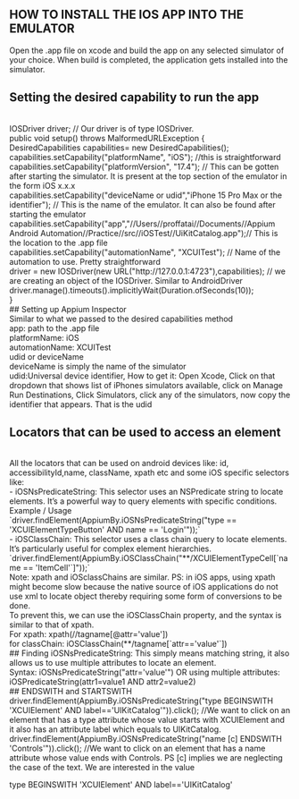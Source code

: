 ## HOW TO INSTALL THE IOS APP INTO THE EMULATOR
Open the .app file on xcode and build the app on any selected simulator of your choice. When build is completed, the application gets installed into the simulator.
<br>

## Setting the desired capability to run the app
<br>
IOSDriver driver; // Our driver is of type IOSDriver.
<br>
public void setup() throws MalformedURLException {
<br>
		DesiredCapabilities capabilities= new DesiredCapabilities();
		<br>
		capabilities.setCapability("platformName", "iOS"); //this is straightforward
		<br>
		capabilities.setCapability("platformVersion", "17.4"); // This can be gotten after starting the simulator. It is present at the top section of the emulator in the form iOS x.x.x
		<br>
		capabilities.setCapability("deviceName or udid","iPhone 15 Pro Max or the identifier"); // This is the name of the emulator. It can also be found after starting the emulator
		<br>
		capabilities.setCapability("app","//Users//proffatai//Documents//Appium Android Automation//Practice//src//iOSTest//UiKitCatalog.app");// This is the location to the .app file
		<br>
		capabilities.setCapability("automationName", "XCUITest"); // Name of the automation to use. Pretty straightforward
		<br>
		driver = new IOSDriver(new URL("http://127.0.0.1:4723"),capabilities); // we are creating an object of the IOSDriver. Similar to AndroidDriver
		<br>
		driver.manage().timeouts().implicitlyWait(Duration.ofSeconds(10));
		<br>
	}
<br>
## Setting up Appium Inspector
<br>
Similar to what we passed to the desired capabilities method
<br>
app: path to the .app file
<br>
platformName: iOS
<br>
automationName: XCUITest
<br>
udid or deviceName
<br>
deviceName is simply the name of the simulator
<br>
udid:Universal device identifier, How to get it: Open Xcode, Click on that dropdown that shows list of iPhones simulators available, click on Manage Run Destinations, Click Simulators, click any of the simulators, now copy the identifier that appears. That is the udid
<br>

## Locators that can be used to access an element
<br>
All the locators that can be used on android devices like: id, accessibilityId,name, className, xpath etc and some iOS specific selectors like:
<br>
-  iOSNsPredicateString:  This selector uses an NSPredicate string to locate elements. It’s a powerful way to query elements with specific conditions.
<br>
Example / Usage
<br>
`driver.findElement(AppiumBy.iOSNsPredicateString("type == 'XCUIElementTypeButton' AND name == 'Login'"));`
<br>
- iOSClassChain: This selector uses a class chain query to locate elements. It’s particularly useful for complex element hierarchies.
<br>
`driver.findElement(AppiumBy.iOSClassChain("**/XCUIElementTypeCell[`name == 'ItemCell'`]"));`
<br>
Note: xpath and iOSclassChains are similar. PS: in iOS apps, using xpath might become slow because the native source of iOS applications do not use xml to locate object thereby requiring some form of conversions to be done.
<br>
To prevent this, we can use the iOSClassChain property, and the syntax is similar to that of xpath.
<br>
For xpath: xpath(//tagname[@attr='value'])
<br>
for classChain: iOSClassChain(**/tagname[`attr=='value'`])
<br>
## Finding iOSNsPredicateString: This simply means matching string, it also allows us to use multiple attributes to locate an element.
<br>
Syntax: iOSNsPredicateString("attr='value'") OR using multiple attributes: iOSPredicateString(attr1=value1 AND attr2=value2)
<br>
## ENDSWITH and STARTSWITH
<br>
driver.findElement(AppiumBy.iOSNsPredicateString("type BEGINSWITH 'XCUIElement' AND label=='UIKitCatalog'")).click(); //We want to click on an element that has a type attribute whose value starts with XCUIElement and it also has an attribute label which equals to UIKitCatalog.
<br>
driver.findElement(AppiumBy.iOSNsPredicateString("name [c] ENDSWITH 'Controls'")).click(); //We want to click on an element that has a name attribute whose value ends with Controls. PS [c] implies we are neglecting the case of the text. We are interested in the value
	
	
type BEGINSWITH 'XCUIElement' AND label=='UIKitCatalog'